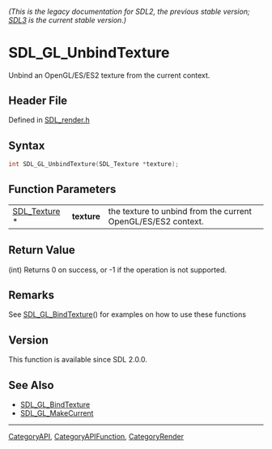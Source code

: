 ###### (This is the legacy documentation for SDL2, the previous stable version; [SDL3](https://wiki.libsdl.org/SDL3/) is the current stable version.)
# SDL_GL_UnbindTexture

Unbind an OpenGL/ES/ES2 texture from the current context.

## Header File

Defined in [SDL_render.h](https://github.com/libsdl-org/SDL/blob/SDL2/include/SDL_render.h)

## Syntax

```c
int SDL_GL_UnbindTexture(SDL_Texture *texture);
```

## Function Parameters

|                              |             |                                                               |
| ---------------------------- | ----------- | ------------------------------------------------------------- |
| [SDL_Texture](SDL_Texture) * | **texture** | the texture to unbind from the current OpenGL/ES/ES2 context. |

## Return Value

(int) Returns 0 on success, or -1 if the operation is not supported.

## Remarks

See [SDL_GL_BindTexture](SDL_GL_BindTexture)() for examples on how to use
these functions

## Version

This function is available since SDL 2.0.0.

## See Also

- [SDL_GL_BindTexture](SDL_GL_BindTexture)
- [SDL_GL_MakeCurrent](SDL_GL_MakeCurrent)

----
[CategoryAPI](CategoryAPI), [CategoryAPIFunction](CategoryAPIFunction), [CategoryRender](CategoryRender)

